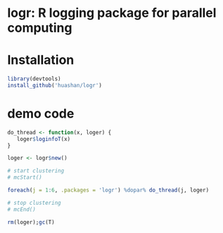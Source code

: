 ﻿# logr: R logging package for parallel computing

# Installation

```r
library(devtools)
install_github('huashan/logr')
```

# demo code

```r
do_thread <- function(x, loger) {
   loger$loginfoT(x)
}

loger <- logr$new()

# start clustering
# mcStart()

foreach(j = 1:6, .packages = 'logr') %dopar% do_thread(j, loger)

# stop clustering
# mcEnd()

rm(loger);gc(T)
```
